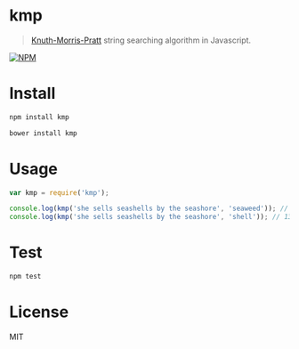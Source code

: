 # kmp

> [Knuth-Morris-Pratt](https://en.wikipedia.org/wiki/Knuth%E2%80%93Morris%E2%80%93Pratt_algorithm) string searching algorithm in Javascript.

[![NPM](https://nodei.co/npm/kmp.png)](https://nodei.co/npm/kmp)

# Install

```bash
npm install kmp
```

```bash
bower install kmp
```

# Usage

```javascript
var kmp = require('kmp');

console.log(kmp('she sells seashells by the seashore', 'seaweed')); // -1
console.log(kmp('she sells seashells by the seashore', 'shell')); // 13
```

# Test

```bash
npm test
```

# License

MIT
